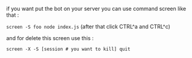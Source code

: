 if you want put the bot on your server you can use command screen like that :

`screen -S foo node index.js`
(after that click CTRL^a and CTRL^c)

and for delete this screen use this :

`screen -X -S [session # you want to kill] quit`